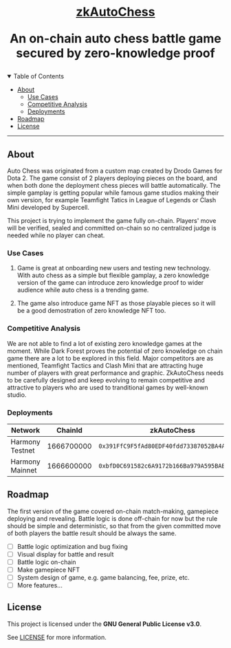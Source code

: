 <h1 align="center">
  <a href="https://zkautochess.vercel.app/">
  zkAutoChess
  </a>
  <p>An on-chain auto chess battle game secured by zero-knowledge proof</p>
</h1>

<details open="open">
<summary>Table of Contents</summary>

- [About](#about)
  - [Use Cases](#use-cases)
  - [Competitive Analysis](#competitive-analysis)
  - [Deployments](#deployments)
- [Roadmap](#roadmap)
- [License](#license)

</details>

---

## About

Auto Chess was originated from a custom map created by Drodo Games for Dota 2. The game consist of 2 players deploying pieces on the board, and when both done the deployment chess pieces will battle automatically. The simple gamplay is getting popular while famous game studios making their own version, for example Teamfight Tatics in League of Legends or Clash Mini developed by Supercell.

This project is trying to implement the game fully on-chain. Players' move will be verified, sealed and committed on-chain so no centralized judge is needed while no player can cheat.

### Use Cases

1. Game is great at onboarding new users and testing new technology. With auto chess as a simple but flexible gamplay, a zero knowledge version of the game can introduce zero knowledge proof to wider audience while auto chess is a trending game.

2. The game also introduce game NFT as those playable pieces so it will be a good demostration of zero knowledge NFT too.

### Competitive Analysis

We are not able to find a lot of existing zero knowledge games at the moment. While Dark Forest proves the potential of zero knowledge on chain game there are a lot to be explored in this field. Major competitors are as mentioned, Teamfight Tactics and Clash Mini that are attracting huge number of players with great performance and graphic. ZkAutoChess needs to be carefully designed and keep evolving to remain competitive and attractive to players who are used to tranditional games by well-known studio.

### Deployments

| Network         | ChainId    | zkAutoChess                                  | Verifier                                     |
| --------------- | ---------- | -------------------------------------------- | -------------------------------------------- |
| Harmony Testnet | 1666700000 | `0x391FfC9F5fAd80EDF40fdd73387052BA4A000270` | `0x3A06F30C2E9a364838881114AaF724a8D5004098` |
| Harmony Mainnet | 1666600000 | `0xbfD0C691582c6A9172b166Ba979A595BAB16F9af` | `0xdb06Ca2A38f20b965A5201c898E819FcAA349BC6` |

## Roadmap

The first version of the game covered on-chain match-making, gamepiece deploying and revealing. Battle logic is done off-chain for now but the rule should be simple and deterministic, so that from the given committed move of both players the battle result should be always the same.

- [ ] Battle logic optimization and bug fixing
- [ ] Visual display for battle and result
- [ ] Battle logic on-chain
- [ ] Make gamepiece NFT
- [ ] System design of game, e.g. game balancing, fee, prize, etc.
- [ ] More features...

## License

This project is licensed under the **GNU General Public License v3.0**.

See [LICENSE](LICENSE) for more information.
